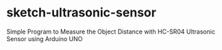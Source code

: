 # sketch-ultrasonic-sensor
Simple Program to Measure the Object Distance with HC-SR04 Ultrasonic Sensor using Arduino UNO
